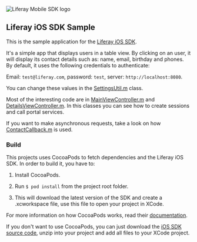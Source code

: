![Liferay Mobile SDK logo](https://github.com/liferay/liferay-mobile-sdk/raw/master/logo.png)

## Liferay iOS SDK Sample

This is the sample application for the [Liferay iOS SDK](https://github.com/liferay/liferay-mobile-sdk/tree/master/ios).

It's a simple app that displays users in a table view. By clicking on an user, it will display its contact details such as: name, email, birthday and phones. By default, it uses the following credentials to authenticate:

Email: `test@liferay.com`, password: `test`, server: `http://localhost:8080`.

You can change these values in the [SettingsUtil.m](Util/SettingsUtil.m) class.

Most of the interesting code are in [MainViewController.m](Controller/MainViewController.m) and [DetailsViewController.m](Controller/DetailsViewController.m). In this classes you can see how to create sessions and call portal services.

If you want to make asynchronous requests, take a look on how [ContactCallback.m](Callback/ContactCallback.m) is used.

### Build

This projects uses CocoaPods to fetch dependencies and the Liferay iOS SDK. In order to build it, you have to:

1. Install CocoaPods.

2. Run `$ pod install` from the project root folder.

3. This will download the latest version of the SDK and create a .xcworkspace
file, use this file to open your project in XCode.

For more information on how CocoaPods works, read their
[documentation](http://guides.cocoapods.org/using/index.html).

If you don't want to use CocoaPods, you can just download the [iOS SDK source code](https://github.com/liferay/liferay-mobile-sdk/releases), unzip into your project and add all files to your XCode project.
